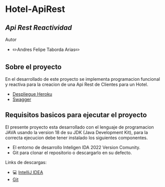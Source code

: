 # Hotel-ApiRest

## *Api Rest Reactividad*

Autor

- ✏️Andres Felipe Taborda Arias✏️

## Sobre el proyecto
En el desarrollado de este proyecto se implementa programacion funcional y reactiva para la creacion de una Api Rest de Clientes para un Hotel.

- [ Despliegue Heroku ](https://hotelreactive-app.herokuapp.com/api/client/)
- [ Swagger ](https://hotelreactive-app.herokuapp.com/webjars/swagger-ui/index.html)

## Requisitos basicos para ejecutar el proyecto
El presente proyecto esta desarrollado con el lenguaje de programacion JAVA usando la version 18 de su JDK (Java Development Kit), para la correcta ejecucion debe tener instalado los siguientes componentes.

- El entorno de desarrollo Inteligen IDA 2022 Version Comunity.
- Git para clonar el repositorio o descargarlo en su defecto.

Links de descargas:
- 💻 [ IntelliJ IDEA ](https://www.jetbrains.com/es-es/idea/download/#section=windows)
- [ Git ](https://git-scm.com/downloads)
